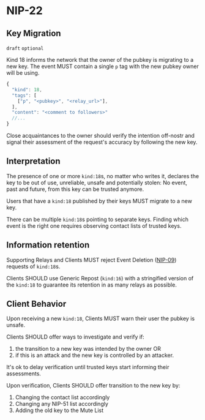 NIP-22
======

Key Migration
-------------

`draft` `optional`

Kind 18 informs the network that the owner of the pubkey is migrating to a new key. The event MUST contain a single `p` tag with the new pubkey owner will be using. 

```js
{
  "kind": 18,   
  "tags": [
    ["p", "<pubkey>", "<relay_url>"],
  ],
  "content": "<comment to followers>"
  //...
}
```

Close acquaintances to the owner should verify the intention off-nostr and signal their assessment of the request's accuracy by following the new key. 

## Interpretation

The presence of one or more `kind:18`s, no matter who writes it, declares the key to be out of use, unreliable, unsafe and potentially stolen: No event, past and future, from this key can be trusted anymore.

Users that have a `kind:18` published by their keys MUST migrate to a new key. 

There can be multiple `kind:18`s pointing to separate keys. Finding which event is the right one requires observing contact lists of trusted keys.

## Information retention

Supporting Relays and Clients MUST reject Event Deletion ([NIP-09](09.md)) requests of `kind:18`s.

Clients SHOULD use Generic Repost (`kind:16`) with a stringified version of the `kind:18` to guarantee its retention in as many relays as possible. 

## Client Behavior

Upon receiving a new `kind:18`, Clients MUST warn their user the pubkey is unsafe. 

Clients SHOULD offer ways to investigate and verify if: 
1. the transition to a new key was intended by the owner OR 
2. if this is an attack and the new key is controlled by an attacker.

It's ok to delay verification until trusted keys start informing their assessments.

Upon verification, Clients SHOULD offer transition to the new key by: 
1. Changing the contact list accordingly
2. Changing any NIP-51 list accordingly 
3. Adding the old key to the Mute List
